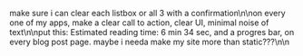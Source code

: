 make sure i can clear each listbox or all 3 with a confirmation\n\non every one of my apps, make a clear call to action, clear UI, minimal noise of text\n\nput this: Estimated reading time: 6 min 34 sec, and a progres bar, on every blog post page. maybe i needa make my site more than static???\n\n